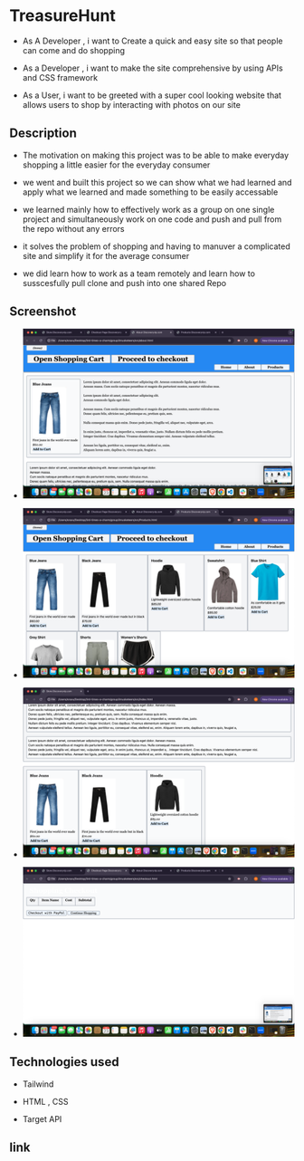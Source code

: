 # TreasureHunt 


* As A Developer , i want to Create a quick and easy site so that people can come and do shopping

* As a Developer , i want to make the site comprehensive by using APIs and CSS framework 



* As a User, i want to be greeted with a super cool looking website that allows users to shop by interacting with photos on our site 


## Description 

 
* The motivation on making this project was to be able to make everyday shopping a little easier for the everyday consumer 

* we went and built this project so we can show what we had learned and apply what we learned and made something to be easily accessable 

* we learned mainly how to effectively work as a group on one single project and simultaneously work on one code and push and pull from the repo without any errors  

* it solves the problem of shopping and having to manuver a complicated site and simplify it for the average consumer 

* we did learn how to work as a team remotely and learn how to susscesfully pull clone and push into one shared Repo 

## Screenshot 

* ![home page](<src/assets/Screenshot 1.png>)

* ![shop page](<src/assets/Screenshot 2.png>)

* ![shop 2 page ](<src/assets/Screenshot 32.png>)

* ![checkout page ](<src/assets/Screenshot 4.png>)

## Technologies used

* Tailwind 

* HTML , CSS 

* Target API


## link 


